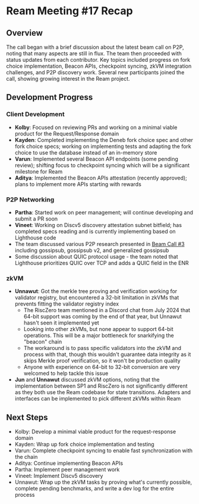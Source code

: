 # Ream Meeting #17 Recap

## Overview

The call began with a brief discussion about the latest beam call on P2P, noting that many aspects are still in flux. The team then proceeded with status updates from each contributor. Key topics included progress on fork choice implementation, Beacon APIs, checkpoint syncing, zkVM integration challenges, and P2P discovery work. Several new participants joined the call, showing growing interest in the Ream project.

## Development Progress

### Client Development
- **Kolby**: Focused on reviewing PRs and working on a minimal viable product for the Request/Response domain
- **Kayden**: Completed implementing the Deneb fork choice spec and other fork choice specs; working on implementing tests and adapting the fork choice to use the database instead of an in-memory store
- **Varun**: Implemented several Beacon API endpoints (some pending review); shifting focus to checkpoint syncing which will be a significant milestone for Ream
- **Aditya**: Implemented the Beacon APIs attestation (recently approved); plans to implement more APIs starting with rewards

### P2P Networking
- **Partha**: Started work on peer management; will continue developing and submit a PR soon
- **Vineet**: Working on Discv5 discovery attestation subnet bitfield; has completed specs reading and is currently implementing based on Lighthouse code
- The team discussed various P2P research presented in [Beam Call #3](https://www.youtube.com/watch?v=dJkuwuh2Nrs) including gossipsub, gossipsub v2, and generalized gossipsub
- Some discussion about QUIC protocol usage - the team noted that Lighthouse prioritizes QUIC over TCP and adds a QUIC field in the ENR

### zkVM
- **Unnawut**: Got the merkle tree proving and verification working for validator registry, but encountered a 32-bit limitation in zkVMs that prevents fitting the validator registry index
  - The RiscZero team mentioned in a Discord chat from July 2024 that 64-bit support was coming by the end of that year, but Unnawut hasn't seen it implemented yet
  - Looking into other zkVMs, but none appear to support 64-bit operations. This will be a major bottleneck for snarkifying the "beacon" chain
  - The workaround is to pass specific validators into the zkVM and process with that, though this wouldn't guarantee data integrity as it skips Merkle proof verification, so it won't be production quality
  - Anyone with experience on 64-bit to 32-bit conversion are very welcomed to help tackle this issue
- **Jun** and **Unnawut** discussed zkVM options, noting that the implementation between SP1 and RiscZero is not significantly different as they both use the Ream codebase for state transitions. Adapters and interfaces can be implemented to pick different zkVMs within Ream

## Next Steps
- Kolby: Develop a minimal viable product for the request-response domain
- Kayden: Wrap up fork choice implementation and testing
- Varun: Complete checkpoint syncing to enable fast synchronization with the chain
- Aditya: Continue implementing Beacon APIs
- Partha: Implement peer management work
- Vineet: Implement Discv5 discovery
- Unnawut: Wrap up the zkVM tasks by proving what's currently possible, complete pending benchmarks, and write a dev log for the entire process
